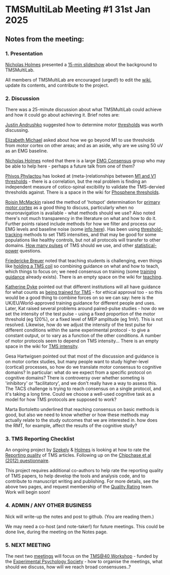 # TMSMultiLab Meeting #1 31st Jan 2025

## Notes from the meeting:

### 1. Presentation
[Nicholas Holmes](https://github.com/orgs/TMSMultiLab/people/TheHandLab) presented a [15-min slideshow](https://github.com/TMSMultiLab/TMSMultiLab/blob/main/Meetings/2025_01_31_TMSMultiLab_Intro.pptx) about the background to TMSMultiLab.

All members of TMSMultiLab are encouraged (urged!) to edit the [wiki](https://github.com/TMSMultiLab/TMSMultiLab/wiki/), update its contents, and contribute to the project.

### 2. Discussion
There was a 25-minute discussion about what TMSMultiLab could achieve and how it could go about achieving it. Brief notes are:

[Justin Andrushko](https://github.com/orgs/TMSMultiLab/people/jandrushko) suggested how to determine motor [thresholds](https://github.com/TMSMultiLab/TMSMultiLab/wiki/Thresholds) was worth discussing.

[Elizabeth Michael](https://github.com/orgs/TMSMultiLab/people/emichael15) asked about how we go beyond M1 to use thresholds from motor cortex on other areas; and as an aside, why are we using 50 uV as an EMG baseline.

[Nicholas Holmes](https://github.com/orgs/TMSMultiLab/people/TheHandLab) noted that there is a large [EMG Consensus](https://github.com/TMSMultiLab/TMSMultiLab/wiki/EMG) group who may be able to help here - perhaps a future talk from one of them?

[Phivos Phylactou](https://github.com/orgs/TMSMultiLab/people/phivph) has looked at (meta-)relationships between [M1 and V1 thresholds](https://doi.org/10.1016/j.pnpbp.2024.111020) - there is a correlation, but the real problem is finding an independent measure of cotico-spinal excibility to validate the TMS-dervied thresholds against. There is a space in the wiki for [Phosphene thresholds](https://github.com/TMSMultiLab/TMSMultiLab/wiki/Thresholds#phosphene-threshold).

[Roisin McMackin](https://github.com/orgs/TMSMultiLab/people/RMcM-Physiol) raised the method of 'hotspot' determination for [primary motor cortex](https://github.com/TMSMultiLab/TMSMultiLab/wiki/Primary-motor-cortex) as a good thing to discuss, particularly when no neuronavigation is available - what methods should we use? Also noted there's not much transparency in the literature on what and how to do it. Further points raised include methods for how we filter and process our EMG levels and baseline noise (some [info here](https://github.com/TMSMultiLab/TMSMultiLab/wiki/MEPs)). Has been using [threshold-tracking](https://github.com/TMSMultiLab/TMSMultiLab/wiki/Thresholds#staircase-or-parameter-estimation-by-sequential-testing-pest-methods) methods to set TMS intensities, and that may be good for some populations like healthy controls, but not all protocols will transfer to other domains. [How many pulses](https://github.com/TMSMultiLab/TMSMultiLab/wiki/Number-of-trials) of TMS should we use, and other [statistical-power](https://github.com/TMSMultiLab/TMSMultiLab/wiki/Study-design#power--sample-size) questions.

[Friedericke Breuer](https://github.com/orgs/TMSMultiLab/people/F-Breuer) noted that teaching students is challenging, even things like [holding a TMS coil](https://github.com/TMSMultiLab/TMSMultiLab/wiki/Holding-a-TMS-coil) so combining guidance on what and how to teach, which things to focus on; we need consensus on training (some [training guidance](https://github.com/TMSMultiLab/TMSMultiLab/wiki/Training) already exists). There is an empty space on the wiki for [teaching](https://github.com/TMSMultiLab/TMSMultiLab/wiki/Teaching).

[Katherine Dyke](https://github.com/orgs/TMSMultiLab/people/katdyke) pointed out that different institutions will all have guidance for what counts as [being trained for TMS](https://github.com/TMSMultiLab/TMSMultiLab/wiki/Training) - for ethical approval too - so this would be a good thing to combine forces on so we can say: here is the UK/EU/World-approved training guidance for different people and uses. Later, Kat raised several problems around paired-pulse studies - how do we set the intensity of the test pulse - using a fixed proportion of the motor threshold (eg 120%), or a fixed level of MEP amplitude (eg 1mV). This is not resolved. Likewise, how do we adjust the intensity of the test pulse for different conditions within the same experimental protocol - to give a constant output, or to vary as a function of the other conditions. A number of motor protocols seem to depend on TMS intensity... There is an empty space in the wiki for [TMS intensity](https://github.com/TMSMultiLab/TMSMultiLab/wiki/MEPs#tms-intensity).

Gesa Hartwigsen pointed out that most of the discussion and guidance is on motor cortex studies, but many people want to study higher-level (cortical) processes, so how do we translate motor consensus to cognitive domains? In particular: what do we expect from a specific protocol on cognitive domains? There is controversy over whether someting is 'inhibitory' or 'facilitatory', and we don't really have a way to assess this. The TACS challenge is trying to reach consensus on a single protocol, and it's taking a long time. Could we choose a well-used cognitive task as a model for how TMS protocols are supposed to work?
	
Marta Bortoletto underlined that reaching consensus on basic methods is good, but also we need to know whether or how these methods may actually relate to the study outcomes that we are interested in. how does the RMT, for example, affect the results of the cognitive study?

### 3. TMS Reporting Checklist
An ongoing project by [Szekely](https://github.com/orgs/TMSMultiLab/people/OrsolyaSzekely) & [Holmes](https://github.com/orgs/TMSMultiLab/people/TheHandLab) is looking at how to rate the [Reporting quality](https://github.com/TMSMultiLab/TMSMultiLab/wiki/Reporting-quality) of TMS articles. Following up on the [Chipchase et al (2012) questionnaire](https://github.com/TMSMultiLab/TMSMultiLab/wiki/Reporting-checklist).

This project requires additional co-authors to help rate the reporting quality of TMS papers, to help develop the tools and analysis code, and to contribute to manuscript writing and publishing. For more details, see the above two pages, and request membership of the [Quality Rating](https://github.com/orgs/TMSMultiLab/teams/quality_rating) team. Work will begin soon!

### 4. ADMIN / ANY OTHER BUSINESS
Nick will write-up the notes and post to github. (You are reading them.)

We may need a co-host (and note-taker!) for future meetings. This could be done live, during the meeting on the Notes page.

### 5. NEXT MEETING
The next two [meetings](https://github.com/TMSMultiLab/TMSMultiLab/wiki/Meetings) will focus on the [TMS@40 Workshop](https://github.com/TMSMultiLab/TMSMultiLab/wiki/TMS@40) - funded by the [Experimental Psychology Society](https://eps.ac.uk/) - how to organise the meetings, what should we discuss, how will we reach broad consensuses..?
